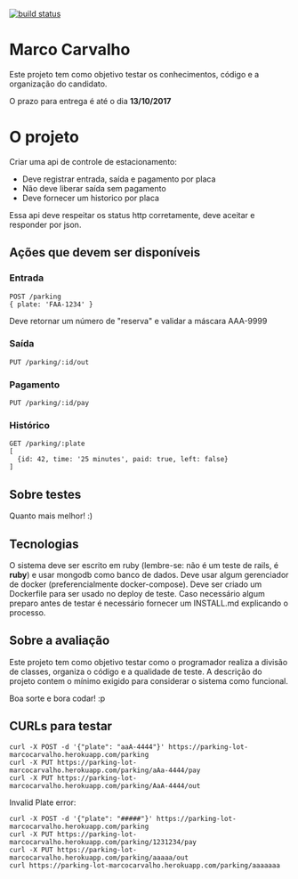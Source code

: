 [![build status](http://gitlab.parafuzo.com/test/marco-carvalho/badges/master/build.svg)](http://gitlab.parafuzo.com/test/marco-carvalho/commits/master)

# Marco Carvalho

Este projeto tem como objetivo testar os conhecimentos, código e a organização do candidato.

O prazo para entrega é até o dia **13/10/2017**

# O projeto

Criar uma api de controle de estacionamento:

  - Deve registrar entrada, saída e pagamento por placa
  - Não deve liberar saída sem pagamento
  - Deve fornecer um historico por placa

Essa api deve respeitar os status http corretamente, deve aceitar e responder por json.

## Ações que devem ser disponíveis

### Entrada

```
POST /parking
{ plate: 'FAA-1234' }
```

Deve retornar um número de "reserva" e validar a máscara AAA-9999

### Saída

```
PUT /parking/:id/out
```

### Pagamento

```
PUT /parking/:id/pay
```

### Histórico

```
GET /parking/:plate
[
  {id: 42, time: '25 minutes', paid: true, left: false}
]
```

## Sobre testes

Quanto mais melhor! :)

## Tecnologias

O sistema deve ser escrito em ruby (lembre-se: não é um teste de rails, é **ruby**) e usar mongodb como banco de dados.
Deve usar algum gerenciador de docker (preferencialmente docker-compose).
Deve ser criado um Dockerfile para ser usado no deploy de teste.
Caso necessário algum preparo antes de testar é necessário fornecer um INSTALL.md explicando o processo.

## Sobre a avaliação

Este projeto tem como objetivo testar como o programador realiza a divisão de classes, organiza o código e a qualidade de teste.
A descrição do projeto contem o mínimo exigido para considerar o sistema como funcional.

Boa sorte e bora codar! :p

## CURLs para testar

```
curl -X POST -d '{"plate": "aaA-4444"}' https://parking-lot-marcocarvalho.herokuapp.com/parking
curl -X PUT https://parking-lot-marcocarvalho.herokuapp.com/parking/aAa-4444/pay
curl -X PUT https://parking-lot-marcocarvalho.herokuapp.com/parking/AaA-4444/out
```

Invalid Plate error:

```
curl -X POST -d '{"plate": "#####"}' https://parking-lot-marcocarvalho.herokuapp.com/parking
curl -X PUT https://parking-lot-marcocarvalho.herokuapp.com/parking/1231234/pay
curl -X PUT https://parking-lot-marcocarvalho.herokuapp.com/parking/aaaaa/out
curl https://parking-lot-marcocarvalho.herokuapp.com/parking/aaaaaaa
```
